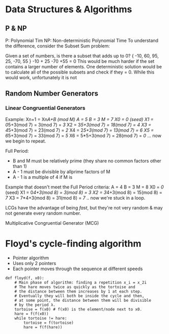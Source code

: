# Data Structures & Algorithms #

## P & NP ##
P: Polynomial Tim
NP: Non-deterministic Polynomial Time
To understand the difference, consider the Subset Sum problem:

Given a set of numbers, is there a subset that adds up to 0?
 	{ -10, 60, 95, 25, -70, 55 }
	-10 + 25 -70 +55 = 0
This would be much harder if the set contains a larger number of elements. One deterministic solution would be to calculate all of the possible subsets and check if they = 0. While this would work, unfortunately it is not 

## Random Number Generators ##

### Linear Congruential Generators ###
Example: Xn+1 = Xn*A+B (mod M)
A = 5
B = 3
M = 7
X0 = *0* (seed)
X1 = 0*5+3(mod 7) = 3(mod 7) = *3*
X2 = 3*5+3(mod 7) = 18(mod 7) = *4*
X3 = 4*5+3(mod 7) = 23(mod 7) = *2*
X4 = 2*5+3(mod 7) = 13(mod 7) = *6*
X5 = 6*5+3(mod 7) = 33(mod 7) = *5*
X6 = 5*5+3(mod 7) = 28(mod 7) = *0*
... now we begin to repeat.

Full Period:
 - B and M must be relatively prime (they share no common factors other than 1)
 - A - 1 must be divisible by allprime factors of M
 - A - 1 is a multiple of 4 if M is

Example that doesn't meet the Full Period criteria:
A = 4
B = 3
M = 8
X0 = *0* (seed)
X1 = 0*4+3(mod 8) = 3(mod 8) = *3*
X2 = 3*4+3(mod 8) = 15(mod 8) = *7*
X3 = 7*4+3(mod 8) = 31(mod 8) = *7*
.. now we're stuck in a loop.

LCGs have the advantage of being *fast*, but they're not very random & may not generate every random number. 

Multiplicative Congruential Generator (MCG)

# Floyd's cycle-finding algorithm

 - Pointer algorithm
 - Uses only 2 pointers
 - Each pointer moves through the sequence at different speeds

```
def floyd(f, x0):
	# Main phase of algorithm: finding a repetition x_i = x_2i
	# The hare moves twice as quickly as the tortoise and
	# the distance between them increases by 1 at each step.
	# Eventually they will both be inside the cycle and then,
	# at some point, the distance between them will be divisible
	# by the period λ.
	tortoise = f(x0) # f(x0) is the element/node next to x0.
	hare = f(f(x0))
	while tortoise != hare:
		tortoise = f(tortoise)
		hare = f(f(hare))
```
